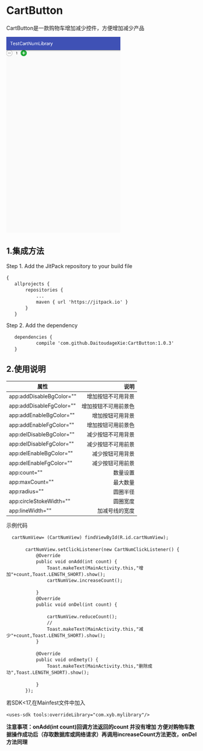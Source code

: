 # CartButton
CartButton是一款购物车增加减少控件，方便增加减少产品

![展示](https://github.com/DaitoudageXie/CartButton/raw/master/pic/1.png)
## 1.集成方法
 Step 1. Add the JitPack repository to your build file
 ```
 {
  	allprojects {
		repositories {
			...
			maven { url 'https://jitpack.io' }
		}
	}
 ```
 Step 2. Add the dependency
 ```
 	dependencies {
	        compile 'com.github.DaitoudageXie:CartButton:1.0.3'
	}

 ```
 
## 2.使用说明
|属性      |说明   |
|---------|-------:|
|app:addDisableBgColor=""|增加按钮不可用背景|
|app:addDisableFgColor=""|增加按钮不可用前景色|
|app:addEnableBgColor=""|增加按钮可用背景|
|app:addEnableFgColor=""|增加按钮可用前景色|
|app:delDisableBgColor=""|减少按钮不可用背景|
| app:delDisableFgColor=""|减少按钮不可用前景|
| app:delEnableBgColor=""|减少按钮可用背景|
|app:delEnableFgColor=""|减少按钮可用前景|
|app:count=""|数量设置|
| app:maxCount=""|最大数量|
|app:radius=""|圆圈半径|
| app:circleStokeWidth=""|圆圈宽度|
| app:lineWidth=""|加减号线的宽度|
 
 示例代码
 ```
   cartNumView= (CartNumView) findViewById(R.id.cartNumView);

        cartNumView.setClickListener(new CartNumClickListener() {
            @Override
            public void onAdd(int count) {
                Toast.makeText(MainActivity.this,"增加"+count,Toast.LENGTH_SHORT).show();
                cartNumView.increaseCount();

            }
            @Override
            public void onDel(int count) {

                cartNumView.reduceCount();
                //
                Toast.makeText(MainActivity.this,"减少"+count,Toast.LENGTH_SHORT).show();
            }

            @Override
            public void onEmety() {
                Toast.makeText(MainActivity.this,"删除成功",Toast.LENGTH_SHORT).show();

            }
        });
 ```

 若SDK<17,在Mainfest文件中加入
 ```
<uses-sdk tools:overrideLibrary="com.xyb.mylibrary"/>

 ```
 
 **注意事项：onAdd(int count)回调方法返回的count 并没有增加 方便对购物车数据操作成功后（存取数据库或网络请求）再调用increaseCount方法更改，onDel方法同理**
